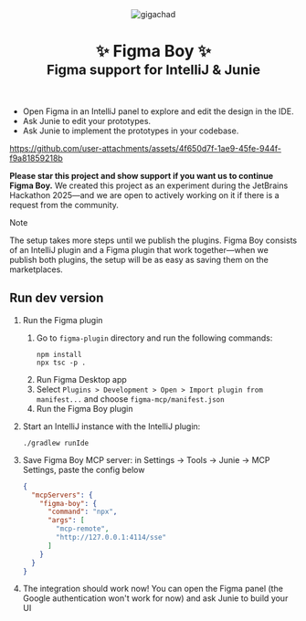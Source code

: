 <div align="center">

<img src="https://en.meming.world/images/en/thumb/1/18/Giga_Chad.jpg/300px-Giga_Chad.jpg" alt="gigachad">

# ✨ Figma Boy ✨ <br><sub>Figma support for IntelliJ & Junie</sub>

</div>
<br>

- Open Figma in an IntelliJ panel to explore and edit the design in the IDE.
- Ask Junie to edit your prototypes.
- Ask Junie to implement the prototypes in your codebase.

https://github.com/user-attachments/assets/4f650d7f-1ae9-45fe-944f-f9a81859218b

**Please star this project and show support if you want us to continue Figma Boy.** We created this project as an experiment during the JetBrains Hackathon 2025—and we are open to actively working on it if there is a request from the community.

> [!NOTE]
> The setup takes more steps until we publish the plugins. Figma Boy consists of an IntelliJ plugin and a Figma plugin that work together—when we publish both plugins, the setup will be as easy as saving them on the marketplaces.

## Run dev version

1. Run the Figma plugin
    1. Go to `figma-plugin` directory and run the following commands:
        ```shell
        npm install
        npx tsc -p . 
        ```
    2. Run Figma Desktop app
    3. Select `Plugins > Development > Open > Import plugin from manifest...` and choose `figma-mcp/manifest.json`
    4. Run the Figma Boy plugin

2. Start an IntelliJ instance with the IntelliJ plugin:

    ```shell
    ./gradlew runIde
    ```

3. Save Figma Boy MCP server: in Settings -> Tools -> Junie -> MCP Settings, paste the config below

    ```json
    {
      "mcpServers": {
        "figma-boy": {
          "command": "npx",
          "args": [
            "mcp-remote",
            "http://127.0.0.1:4114/sse"
          ]
        }
      }
    }
    ```

4. The integration should work now! You can open the Figma panel (the Google authentication won't work for now) and ask Junie to build your UI
